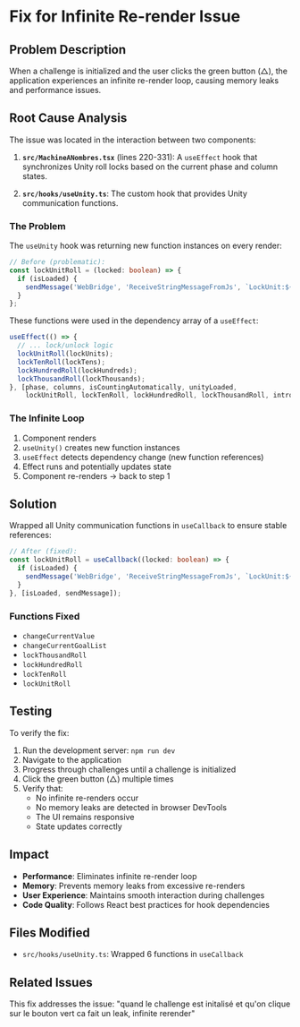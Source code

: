 # Fix for Infinite Re-render Issue

## Problem Description

When a challenge is initialized and the user clicks the green button (△), the application experiences an infinite re-render loop, causing memory leaks and performance issues.

## Root Cause Analysis

The issue was located in the interaction between two components:

1. **`src/MachineANombres.tsx`** (lines 220-331): A `useEffect` hook that synchronizes Unity roll locks based on the current phase and column states.

2. **`src/hooks/useUnity.ts`**: The custom hook that provides Unity communication functions.

### The Problem

The `useUnity` hook was returning new function instances on every render:

```typescript
// Before (problematic):
const lockUnitRoll = (locked: boolean) => {
  if (isLoaded) {
    sendMessage('WebBridge', 'ReceiveStringMessageFromJs', `LockUnit:${locked ? 1 : 0}`);
  }
};
```

These functions were used in the dependency array of a `useEffect`:

```typescript
useEffect(() => {
  // ... lock/unlock logic
  lockUnitRoll(lockUnits);
  lockTenRoll(lockTens);
  lockHundredRoll(lockHundreds);
  lockThousandRoll(lockThousands);
}, [phase, columns, isCountingAutomatically, unityLoaded, 
    lockUnitRoll, lockTenRoll, lockHundredRoll, lockThousandRoll, introMaxAttempt]);
```

### The Infinite Loop

1. Component renders
2. `useUnity()` creates new function instances
3. `useEffect` detects dependency change (new function references)
4. Effect runs and potentially updates state
5. Component re-renders → back to step 1

## Solution

Wrapped all Unity communication functions in `useCallback` to ensure stable references:

```typescript
// After (fixed):
const lockUnitRoll = useCallback((locked: boolean) => {
  if (isLoaded) {
    sendMessage('WebBridge', 'ReceiveStringMessageFromJs', `LockUnit:${locked ? 1 : 0}`);
  }
}, [isLoaded, sendMessage]);
```

### Functions Fixed

- `changeCurrentValue`
- `changeCurrentGoalList`
- `lockThousandRoll`
- `lockHundredRoll`
- `lockTenRoll`
- `lockUnitRoll`

## Testing

To verify the fix:

1. Run the development server: `npm run dev`
2. Navigate to the application
3. Progress through challenges until a challenge is initialized
4. Click the green button (△) multiple times
5. Verify that:
   - No infinite re-renders occur
   - No memory leaks are detected in browser DevTools
   - The UI remains responsive
   - State updates correctly

## Impact

- **Performance**: Eliminates infinite re-render loop
- **Memory**: Prevents memory leaks from excessive re-renders
- **User Experience**: Maintains smooth interaction during challenges
- **Code Quality**: Follows React best practices for hook dependencies

## Files Modified

- `src/hooks/useUnity.ts`: Wrapped 6 functions in `useCallback`

## Related Issues

This fix addresses the issue: "quand le challenge est initalisé et qu'on clique sur le bouton vert ca fait un leak, infinite rerender"
